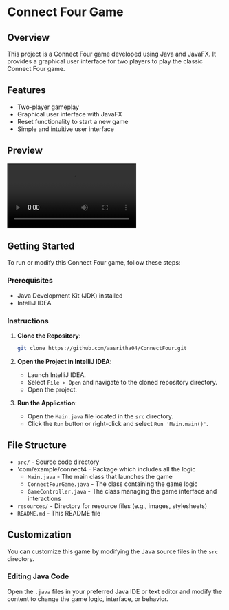 # Connect Four Game

## Overview
This project is a Connect Four game developed using Java and JavaFX. It provides a graphical user interface for two players to play the classic Connect Four game.

## Features
- Two-player gameplay
- Graphical user interface with JavaFX
- Reset functionality to start a new game
- Simple and intuitive user interface

## Preview
![Connect Four Game Preview](main/game%20display.mp4)

## Getting Started
To run or modify this Connect Four game, follow these steps:

### Prerequisites
- Java Development Kit (JDK) installed
- IntelliJ IDEA 

### Instructions
1. **Clone the Repository**:
    ```bash
    git clone https://github.com/aasritha04/ConnectFour.git
    ```
2. **Open the Project in IntelliJ IDEA**:
    - Launch IntelliJ IDEA.
    - Select `File > Open` and navigate to the cloned repository directory.
    - Open the project.

3. **Run the Application**:
    - Open the `Main.java` file located in the `src` directory.
    - Click the `Run` button or right-click and select `Run 'Main.main()'`.

## File Structure
- `src/` - Source code directory
- 'com/example/connect4 - Package which includes all the logic
  - `Main.java` - The main class that launches the game
  - `ConnectFourGame.java` - The class containing the game logic
  - `GameController.java` - The class managing the game interface and interactions
- `resources/` - Directory for resource files (e.g., images, stylesheets)
- `README.md` - This README file

## Customization
You can customize this game by modifying the Java source files in the `src` directory.

### Editing Java Code
Open the `.java` files in your preferred Java IDE or text editor and modify the content to change the game logic, interface, or behavior.
